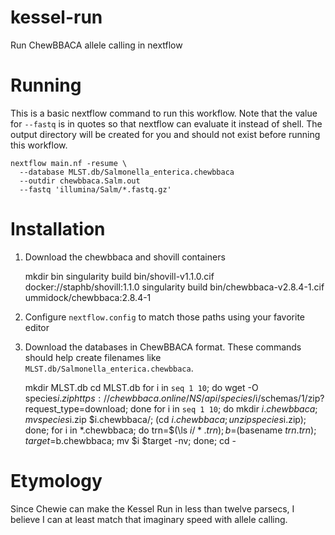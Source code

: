 # kessel-run
Run ChewBBACA allele calling in nextflow

# Running

This is a basic nextflow command to run this workflow.
Note that the value for `--fastq` is in quotes so that
nextflow can evaluate it instead of shell.
The output directory will be created for you and should
not exist before running this workflow.

    nextflow main.nf -resume \
      --database MLST.db/Salmonella_enterica.chewbbaca 
      --outdir chewbbaca.Salm.out
      --fastq 'illumina/Salm/*.fastq.gz'


# Installation

1. Download the chewbbaca and shovill containers

    mkdir bin
    singularity build bin/shovill-v1.1.0.cif docker://staphb/shovill:1.1.0
    singularity build bin/chewbbaca-v2.8.4-1.cif ummidock/chewbbaca:2.8.4-1
   
2. Configure `nextflow.config` to match those paths using your favorite editor

3. Download the databases in ChewBBACA format.
These commands should help create filenames like `MLST.db/Salmonella_enterica.chewbbaca`.

    mkdir MLST.db
    cd MLST.db
    for i in `seq 1 10`; do wget -O species$i.zip https://chewbbaca.online/NS/api/species/$i/schemas/1/zip?request_type=download; done
    for i in `seq 1 10`; do mkdir $i.chewbbaca; mv species$i.zip $i.chewbbaca/; (cd $i.chewbbaca; unzip species$i.zip); done;
    for i in *.chewbbaca; do trn=$(\ls $i/*.trn); b=$(basename $trn .trn); target=$b.chewbbaca; mv $i $target -nv; done;
    cd -

# Etymology

Since Chewie can make the Kessel Run in less than twelve parsecs,
I believe I can at least match that imaginary speed with allele calling.

